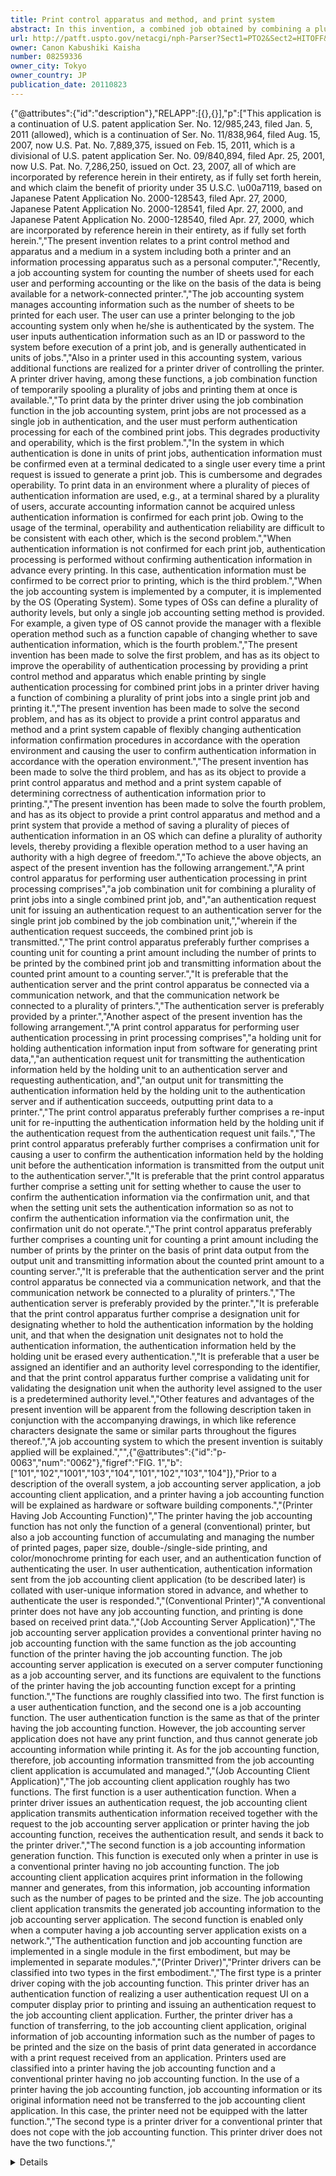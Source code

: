 ```yaml
---
title: Print control apparatus and method, and print system
abstract: In this invention, a combined job obtained by combining a plurality of jobs is authenticated as a single job. According to the arrangement of this invention, when print jobs are to be spooled, these jobs are transferred from a dispatcher to a spooler where the jobs are combined. Upon reception of a print instruction, the print job is read out from a spool file, transferred from a despooler to a graphic engine again, and transferred from the dispatcher to a printer driver. At this time, the printer driver issues an authentication request in printing to a job accounting client. Thus, only one authentication request suffices for one combined job.
url: http://patft.uspto.gov/netacgi/nph-Parser?Sect1=PTO2&Sect2=HITOFF&p=1&u=%2Fnetahtml%2FPTO%2Fsearch-adv.htm&r=1&f=G&l=50&d=PALL&S1=08259336&OS=08259336&RS=08259336
owner: Canon Kabushiki Kaisha
number: 08259336
owner_city: Tokyo
owner_country: JP
publication_date: 20110823
---
```


{"@attributes":{"id":"description"},"RELAPP":[{},{}],"p":["This application is a continuation of U.S. patent application Ser. No. 12\/985,243, filed Jan. 5, 2011 (allowed), which is a continuation of Ser. No. 11\/838,964, filed Aug. 15, 2007, now U.S. Pat. No. 7,889,375, issued on Feb. 15, 2011, which is a divisional of U.S. patent application Ser. No. 09\/840,894, filed Apr. 25, 2001, now U.S. Pat. No. 7,286,250, issued on Oct. 23, 2007, all of which are incorporated by reference herein in their entirety, as if fully set forth herein, and which claim the benefit of priority under 35 U.S.C. \u00a7119, based on Japanese Patent Application No. 2000-128543, filed Apr. 27, 2000, Japanese Patent Application No. 2000-128541, filed Apr. 27, 2000, and Japanese Patent Application No. 2000-128540, filed Apr. 27, 2000, which are incorporated by reference herein in their entirety, as if fully set forth herein.","The present invention relates to a print control method and apparatus and a medium in a system including both a printer and an information processing apparatus such as a personal computer.","Recently, a job accounting system for counting the number of sheets used for each user and performing accounting or the like on the basis of the data is being available for a network-connected printer.","The job accounting system manages accounting information such as the number of sheets to be printed for each user. The user can use a printer belonging to the job accounting system only when he\/she is authenticated by the system. The user inputs authentication information such as an ID or password to the system before execution of a print job, and is generally authenticated in units of jobs.","Also in a printer used in this accounting system, various additional functions are realized for a printer driver of controlling the printer. A printer driver having, among these functions, a job combination function of temporarily spooling a plurality of jobs and printing them at once is available.","To print data by the printer driver using the job combination function in the job accounting system, print jobs are not processed as a single job in authentication, and the user must perform authentication processing for each of the combined print jobs. This degrades productivity and operability, which is the first problem.","In the system in which authentication is done in units of print jobs, authentication information must be confirmed even at a terminal dedicated to a single user every time a print request is issued to generate a print job. This is cumbersome and degrades operability. To print data in an environment where a plurality of pieces of authentication information are used, e.g., at a terminal shared by a plurality of users, accurate accounting information cannot be acquired unless authentication information is confirmed for each print job. Owing to the usage of the terminal, operability and authentication reliability are difficult to be consistent with each other, which is the second problem.","When authentication information is not confirmed for each print job, authentication processing is performed without confirming authentication information in advance every printing. In this case, authentication information must be confirmed to be correct prior to printing, which is the third problem.","When the job accounting system is implemented by a computer, it is implemented by the OS (Operating System). Some types of OSs can define a plurality of authority levels, but only a single job accounting setting method is provided. For example, a given type of OS cannot provide the manager with a flexible operation method such as a function capable of changing whether to save authentication information, which is the fourth problem.","The present invention has been made to solve the first problem, and has as its object to improve the operability of authentication processing by providing a print control method and apparatus which enable printing by single authentication processing for combined print jobs in a printer driver having a function of combining a plurality of print jobs into a single print job and printing it.","The present invention has been made to solve the second problem, and has as its object to provide a print control apparatus and method and a print system capable of flexibly changing authentication information confirmation procedures in accordance with the operation environment and causing the user to confirm authentication information in accordance with the operation environment.","The present invention has been made to solve the third problem, and has as its object to provide a print control apparatus and method and a print system capable of determining correctness of authentication information prior to printing.","The present invention has been made to solve the fourth problem, and has as its object to provide a print control apparatus and method and a print system that provide a method of saving a plurality of pieces of authentication information in an OS which can define a plurality of authority levels, thereby providing a flexible operation method to a user having an authority with a high degree of freedom.","To achieve the above objects, an aspect of the present invention has the following arrangement.","A print control apparatus for performing user authentication processing in print processing comprises","a job combination unit for combining a plurality of print jobs into a single combined print job, and","an authentication request unit for issuing an authentication request to an authentication server for the single print job combined by the job combination unit,","wherein if the authentication request succeeds, the combined print job is transmitted.","The print control apparatus preferably further comprises a counting unit for counting a print amount including the number of prints to be printed by the combined print job and transmitting information about the counted print amount to a counting server.","It is preferable that the authentication server and the print control apparatus be connected via a communication network, and that the communication network be connected to a plurality of printers.","The authentication server is preferably provided by a printer.","Another aspect of the present invention has the following arrangement.","A print control apparatus for performing user authentication processing in print processing comprises","a holding unit for holding authentication information input from software for generating print data,","an authentication request unit for transmitting the authentication information held by the holding unit to an authentication server and requesting authentication, and","an output unit for transmitting the authentication information held by the holding unit to the authentication server and if authentication succeeds, outputting print data to a printer.","The print control apparatus preferably further comprises a re-input unit for re-inputting the authentication information held by the holding unit if the authentication request from the authentication request unit fails.","The print control apparatus preferably further comprises a confirmation unit for causing a user to confirm the authentication information held by the holding unit before the authentication information is transmitted from the output unit to the authentication server.","It is preferable that the print control apparatus further comprise a setting unit for setting whether to cause the user to confirm the authentication information via the confirmation unit, and that when the setting unit sets the authentication information so as not to confirm the authentication information via the confirmation unit, the confirmation unit do not operate.","The print control apparatus preferably further comprises a counting unit for counting a print amount including the number of prints by the printer on the basis of print data output from the output unit and transmitting information about the counted print amount to a counting server.","It is preferable that the authentication server and the print control apparatus be connected via a communication network, and that the communication network be connected to a plurality of printers.","The authentication server is preferably provided by the printer.","It is preferable that the print control apparatus further comprise a designation unit for designating whether to hold the authentication information by the holding unit, and that when the designation unit designates not to hold the authentication information, the authentication information held by the holding unit be erased every authentication.","It is preferable that a user be assigned an identifier and an authority level corresponding to the identifier, and that the print control apparatus further comprise a validating unit for validating the designation unit when the authority level assigned to the user is a predetermined authority level.","Other features and advantages of the present invention will be apparent from the following description taken in conjunction with the accompanying drawings, in which like reference characters designate the same or similar parts throughout the figures thereof.","A job accounting system to which the present invention is suitably applied will be explained.","<General Description of Building Components of Job Accounting System>",{"@attributes":{"id":"p-0063","num":"0062"},"figref":"FIG. 1","b":["101","102","1001","103","104","101","102","103","104"]},"Prior to a description of the overall system, a job accounting server application, a job accounting client application, and a printer having a job accounting function will be explained as hardware or software building components.","(Printer Having Job Accounting Function)","The printer having the job accounting function has not only the function of a general (conventional) printer, but also a job accounting function of accumulating and managing the number of printed pages, paper size, double-\/single-side printing, and color\/monochrome printing for each user, and an authentication function of authenticating the user. In user authentication, authentication information sent from the job accounting client application (to be described later) is collated with user-unique information stored in advance, and whether to authenticate the user is responded.","(Conventional Printer)","A conventional printer does not have any job accounting function, and printing is done based on received print data.","(Job Accounting Server Application)","The job accounting server application provides a conventional printer having no job accounting function with the same function as the job accounting function of the printer having the job accounting function. The job accounting server application is executed on a server computer functioning as a job accounting server, and its functions are equivalent to the functions of the printer having the job accounting function except for a printing function.","The functions are roughly classified into two. The first function is a user authentication function, and the second one is a job accounting function. The user authentication function is the same as that of the printer having the job accounting function. However, the job accounting server application does not have any print function, and thus cannot generate job accounting information while printing it. As for the job accounting function, therefore, job accounting information transmitted from the job accounting client application is accumulated and managed.","(Job Accounting Client Application)","The job accounting client application roughly has two functions. The first function is a user authentication function. When a printer driver issues an authentication request, the job accounting client application transmits authentication information received together with the request to the job accounting server application or printer having the job accounting function, receives the authentication result, and sends it back to the printer driver.","The second function is a job accounting information generation function. This function is executed only when a printer in use is a conventional printer having no job accounting function. The job accounting client application acquires print information in the following manner and generates, from this information, job accounting information such as the number of pages to be printed and the size. The job accounting client application transmits the generated job accounting information to the job accounting server application. The second function is enabled only when a computer having a job accounting server application exists on a network.","The authentication function and job accounting function are implemented in a single module in the first embodiment, but may be implemented in separate modules.","(Printer Driver)","Printer drivers can be classified into two types in the first embodiment.","The first type is a printer driver coping with the job accounting function. This printer driver has an authentication function of realizing a user authentication request UI on a computer display prior to printing and issuing an authentication request to the job accounting client application. Further, the printer driver has a function of transferring, to the job accounting client application, original information of job accounting information such as the number of pages to be printed and the size on the basis of print data generated in accordance with a print request received from an application. Printers used are classified into a printer having the job accounting function and a conventional printer having no job accounting function. In the use of a printer having the job accounting function, job accounting information or its original information need not be transferred to the job accounting client application. In this case, the printer need not be equipped with the latter function.","The second type is a printer driver for a conventional printer that does not cope with the job accounting function. This printer driver does not have the two functions.","<Details of Job Accounting System>","The operations of respective units in the arrangement of  will be described. Especially, the operation of a job accounting client application will be explained with reference to the flow chart of .","A job accounting server application  exists in the computer  connected to a print network. OSs (Operating Systems) run on the server computer  and the client computers  and . OSs running on the client computers  and  will be called OS and OS.","In the client computer , an application invokes an API (Application Programming Interface) from a GDI (Graphic Device Interface: system in the OS that performs graphic drawing) of the OS.","The job accounting client application monitors (hooks) the API (S in ). With this operation, the number of operations of invoking the API which designates page feed or sheet discharge is counted, and the number of discharged sheets and the number of pages for a job issued by the application are acquired. Note that information obtained by hooking the API is used when a printer driver does not have a function of sending print job information. This function is adopted when the printer driver supports the job accounting function, so that the job accounting client application checks whether the printer driver has the job accounting function (step S).","If the printer driver has the job accounting function, and the job accounting client application can be notified of print information, the information acquired by hooking is discarded (step S), and the job accounting server application  is notified of information acquired by the printer driver (step S). If the printer driver does not support the job accounting function, the information acquired by hooking the API is transmitted to the job accounting server application .","The GDI transfers print data generated based on a print request from the application to a spooler where the print data is accumulated. The spooler transmits the print data to the printer  while monitoring the state of the printer .","In the client computer , when an application invokes an API from a GDI and issues a print job, a printer driver converts the API invoked by the application into print data, and transfers the print data to a system spooler where the print data is accumulated. The system spooler monitors the state of the printer , and if the printer  is ready, transmits the print data to the printer .","A job accounting client application monitors the system spooler on the basis of the API notification from the printer driver , manages the print data and job accounting information in association with each other, and acquires information such as the number of discharged sheets and the number of pages for the print job. An information acquisition method will be described later. Similar to the job accounting client application , the job accounting client application notifies the job accounting server application  of the information acquired by hooking the API or the job accounting information acquired from the printer driver ","As described above, in the first embodiment, the job accounting server application  exists in the network-connected computer, and job accounting information acquired by the client computer  is accumulated and managed in the job accounting server application . The function of counting and managing pieces of print job information is realized by the printer  having the job accounting function when print data is transmitted to the printer  having the job accounting function. In user authentication, authentication itself is done by the printer , but a UI (User Interface) at that time is realized by the printer driver of the printer  having the job accounting function.","More specifically, when the user performs printing by using the printer , the application transfers data to the GDI, and then the printer driver of the printer  generates print data based on the data, similar to a conventional printer. The print data is temporarily accumulated in the system spooler and transmitted to the printer . The printer  executes printing on the basis of the received data, and generates, accumulates, and manages job accounting information for each user in accordance with the number of pages, the paper size, the type of printing such as double-side printing or color printing.","The system shown in  employs both the printer  having the job accounting function and the conventional printer  having no job accounting function. In this system, even when the client computer prints data by using the printer  having the job accounting function, the job accounting client application hooks an API invocation from the application, or the printer driver provides data, thus acquiring job accounting information such as the number of discharged sheets or the number of pages for the print job. The job accounting information is transmitted to the job accounting server application which can centralize the job accounting information. In this case, the printer  may manage the job accounting information. In other words, a plurality of job accounting systems may exist on a network.","<Computer Arrangement>","The hardware arrangements of the client computers  and  and the server computer  in  will be briefly described with reference to .","In , a computer  comprises a CPU  for processing a document containing graphics, images, characters, tables (including a spreadsheet), and the like on the basis of a document processing program or the like stored in the program ROM of a ROM . The CPU  integrally controls devices connected to a system bus . Also, the CPU  implements the above-described functions by executing an OS including an application and GDI, and programs such as a printer driver program, system spooler and job accounting client application including the procedures of flow charts (to be described later).","A RAM  functions as, e.g., the main memory and work area of the CPU . A keyboard controller (KBC)  controls a key input from a keyboard  or a pointing device (not shown). A CRT controller (CRTC)  controls display of a CRT display . A disk controller (DKC)  controls access to an external memory  such as a hard disk (HD) or floppy disk (FD) for storing a boot program, various applications, font data, user files, edit files, and the like. A LAN interface (LAN I\/F)  is connected to a local area network and executes communication control processing with devices on the network, such as the printer , printer , and another computer. The CPU  executes, e.g., rasterizing processing of an outline font to a display information RAM set on the RAM , and enables WYSIWYG (What You See Is What You Get: function of making display contents coincide with print contents) on the CRT . Further, the CPU  opens various registered windows on the basis of commands designated with a mouse cursor (not shown) on the CRT display , and executes various data processes.","In , all the printers are network printers, and the computer is connected to the printers via the LAN interface . The present invention can also be applied to an arrangement in which the computer has an interface such as a parallel interface or USB and is connected to a local printer.","<Flow of Job Accounting Processing>",{"@attributes":{"id":"p-0098","num":"0097"},"figref":["FIG. 2","FIG. 1","FIG. 2"],"b":["104","200","101","102","104","100"]},"An application , GDI (graphic engine) , printer driver , and system spooler  are program modules which exist as files saved in, e.g., the external memory  on the host computer, and when being to be executed, are loaded to the internal memory  of the host computer by an OS or a module using these modules.","The GDI (graphic engine)  loads the printer driver  prepared for each printing apparatus to the internal memory of the computer, and sets an output from the application  to the printer driver . The GDI (graphic engine)  converts print data received from the application  into a printer driver readable format, and outputs the converted data to the printer driver .","The printer driver  issues an authentication request to a job accounting client application  at the start of printing. The job accounting client application  inquires authentication of the printer  having the job accounting function, acquires the result, and notifies the printer driver  of the result. If authentication succeeds, the printer driver  converts the drawing data received from the GDI (graphic engine)  into a printer recognizable control command, e.g., PDL (Page Description Language). The converted printer control command is output as print data by the OS via the system spooler . When the print data is transmitted to the printer  having the job accounting function, authentication information (to be described later) is added and transmitted in the print data. As will be described later, the authentication request destination may be the job accounting server application.",{"@attributes":{"id":"p-0102","num":"0101"},"figref":["FIGS. 4 and 5","FIG. 4","FIG. 5"],"b":["203","205","203","205","205","101","102","204","101","102"],"i":["e","e","d","d"]},"In , job information  includes information for identifying whether to transmit the job to a printer having the job accounting function or to a printer having no job accounting function, and authentication information such as a user ID or password (to be described later). This also applies to .","A job identifier  includes an identifier for association with a print job when the job accounting client application  spools the print job in the spooler.","In , an API return value  includes an argument received from the job accounting client application  when the printer driver notifies the job accounting client application  of information in  by using an API at the start of printing.","A total sheet count  includes the total number of discharged sheets for the job. Job accounting representing accounting or the like can be realized based on this information.","Block information  includes information representing a block divided for sheets having common items when any of items of detailed information  changes within one print job by designating the paper size, paper type, or N-up printing (function of printing N pages for each sheet). If these items do not change within one job, one job is set as one block.","The detailed information  includes, for each block, pieces of detailed information such as double-\/single-side printing, paper type, paper size, color information, the number of pages per sheet, the number of copies, and the total number of sheets per block.","The pieces of information can provide a more detailed job accounting function.","As described above, pieces of job accounting information shown in  are transferred from the printer driver to the job accounting client application , but are not used in the printer  having the job accounting function.","<User Interface of Job Accounting>","A processing flow in the job accounting system by the printer driver  will be explained with reference to  and subsequent drawings. In this case, the printer driver  copes with the job accounting function, i.e., is for the printer  having the job accounting function. However, the printer itself may be the conventional printer  as far as the printer driver copes with the job accounting function.",{"@attributes":{"id":"p-0113","num":"0112"},"figref":"FIG. 6","b":"203"},"If a check box  in  is checked, the printer driver  operates as part of the job accounting system. If the check box  is not checked, the printer driver  transmits only print data regardless of the job accounting system.","A left icon  is displayed in synchronism with the check box . This icon is displayed for all the sheets (various windows displayed as GUIs) of the printer driver, and designed to allow the user to grasp the job accounting setting status at a glance.","A check box  is displayed when a user who has a manager authority permitted to set the computer environment and the like sets the printer in an OS which permits each log-in user to have a different authority. Depending on the check ON\/OFF state of this check box, whether password information necessary for job accounting can be held is determined for a user who uses this printer driver.","More specifically, dialogs displayed upon clicking an authentication information input button  are different between the check ON and OFF states of the check box . If the check box  is checked, the dialog in  is displayed. In this case, the user can input an ID  for specifying a department or user as authentication information, and a password  for the ID .","If the check box  is not checked, the dialog in  is displayed. That is, the user can input only the ID  for specifying a department or user as authentication information.","In this manner, the OS capable of setting a different authority for each user can provide security management variations by the manager.","A button  on the authentication information input window in  is used to inquire whether the input ID  and password  are correct as pieces of job accounting information. The user can click the button  when the ID  and password  are input. If the user clicks the button , the printer driver  requests authentication information collation of the job accounting client application . The job accounting client application  transmits the authentication information to the job accounting server application  or the printer  having the job accounting function, and requests authentication. Authentication is performed by the job accounting server application  and\/or the printer  having the accounting function in accordance with the following three cases.","(Case 1) When the job accounting server application  exists in the system, authentication information is transmitted to the job accounting server application  to request authentication.","(Case 2) When the printer driver  is a printer driver for the printer  having the job accounting function, authentication information is transmitted to the printer  to request authentication.","(Case 3) When the printer driver  is a printer driver for the printer  having the job accounting function and the job accounting server application  exists in the system, i.e., when two job accounting systems exist in one print system, authentication information is transmitted to the printer  to request authentication, and at the same time authentication information is transmitted to the job accounting server application  to request authentication.","Alternatively, authentication information input in accordance with a setting (to be described later) may be saved (cached), and the saved authentication information may be transmitted to request authentication. Saving authentication information can shorten the authentication information inquiry time.","If the authentication information is determined to be correct by the inquiry, the message shown in  is displayed. If the authentication information is determined to be incorrect, the message shown in  is displayed.","A check box  is a button for enabling selecting whether to confirm authentication information in printing. When the check box  is checked, a dialog  shown in  is displayed immediately before the application issues a print instruction, printing by the printer driver  starts, and print data is transmitted. When the check box  is not checked, printing is done by using the saved authentication information without displaying the dialog .","Even if the check box  is not checked and no authentication information is saved, the dialog  is displayed without displaying the password , as shown in , in order to request input of authentication information.","In this way, input authentication information can be held by designating the check box , which can eliminate cumbersome input and can shorten the authentication time.","There can be provided a method capable of confirming in advance whether authentication information to be saved is correct by clicking the button  and saving correct authentication information for the user.","As a supplemental explanation, when it is set in the check box  not to hold password information necessary for job accounting, the password  is not held, the check box  need not be displayed, and the dialog  is always displayed.","In the first embodiment, authentication information to which saving\/non-saving can be designated is limited to the password, and the ID is unconditionally saved. However, whether to save both the password and ID may be designated.","By checking the check box  in , the dialog  is displayed for each print job, the user can edit authentication information, and printing using a different ID for each printing can be realized. For example, when the printer driver  is used in an environment where printing is done using a plurality of IDs, authentication can be reliably performed for each ID by causing the user to confirm authentication information at the start of a print job and to input authentication information again. When the printer driver  is used in an environment where only single authentication information is used, the operation steps can be decreased by eliminating confirmation of authentication information at the start of printing.","The check box  enables setting whether to confirm authentication information in printing, which decreases the operation steps in job accounting. Authentication information can be easily changed for each print job, which improves convenience.","When the dialog  is displayed at the start of printing, the user clicks an OK button  to transmit authentication information immediately before transmission of print data. If the authentication information is correct, printing is determined to be enabled, and the print data is transmitted. If the authentication is incorrect, the message in  is displayed, and the user clicks an OK button  to display the dialog . The user inputs authentication information again and clicks the OK button  to transmit the authentication information.","In transmitting saved authentication information, the dialog  is not displayed. If the authentication information is incorrect, the message in  is displayed, and the user clicks an OK button  to display the dialog . The user inputs authentication information again and clicks the OK button  to transmit the authentication information. The user can stop printing by clicking a cancel button . In this case, the printer driver application is notified of the printing failure from the printer driver , and does not transmit subsequent print data.","<Printer Setting Processing Procedures>",{"@attributes":{"id":"p-0137","num":"0136"},"figref":["FIG. 17","FIG. 6"]},"In step S, the printer driver displays the UI window of  on a display monitor, e.g., the CRT  in . In step S, the printer driver determines whether the operating user is a manager user permitted to set the print environment. If NO in step S, the check box  (setting for saving authentication information) is erased or grayed out in step S so as to prevent input of any information to this check box. If YES in step S, the check box  is kept displayed.","After the UI window is displayed, the printer driver waits for a user input in step S. Upon reception of an input, the printer driver checks the contents in step S. If the input is \u201cOK\u201d, the printer driver saves print settings input in step S, and ends the processing. In this case, save of authentication information is set. If, therefore, authentication information has been input, it is also saved. If the input is \u201ccancel\u201d, the printer driver discards the input print settings and ends the processing.","Assume that the clicked button is the \u201cverify\u201d button  on the window of  which is opened upon clicking the setting button  of the printer setting window. Similar to step S in  (to be described later), the printer driver transfers the input authentication information to the job accounting client application to request authentication. If receiving the authentication result from the job accounting client application, the printer driver checks the result. If authentication succeeds, the window of  is displayed; otherwise, the window of  is displayed. The printer driver notifies the user whether the authentication information is correctly set.","For another input, the printer driver updates the display window in accordance with the input and waits for an input in step S.","In this way, only the manager can change the setting for saving authentication information, and can confirm the authentication information prior to printing.","<Job Accounting Processing Procedures by Printer Driver>",{"@attributes":{"id":"p-0144","num":"0143"},"figref":"FIG. 14","b":"203"},"In step S, the printer driver  receives a print instruction from the application .","In step S, the printer driver  determines whether job accounting (check button  in ) is ON. If YES in step S, the printer driver  advances to step S; if NO, to step S.","In step S, the printer driver  determines based on the check button  whether to display the authentication information confirmation dialog of  in printing. If YES in step S, the printer driver  shifts to step S; if NO, to step S.","In step S, the printer driver  determines whether authentication information has been held. If YES in step S, the printer driver  shifts to step S; if NO, to step S. For example, in step S, the printer driver  checks the check button  in , and if the check button  is ON, determines that authentication information has been held. Alternatively, the printer driver  may check the authentication information storage area, and if data other than specific data such as null data is stored, may determine that authentication information has been held.","In step S, confirmation of authentication information at the start of printing has been set, or no authentication information is saved. Thus, the printer driver  displays the authentication information confirmation dialog  and waits for a user input.","If the user event input is a print execution request (OK button  is clicked) in step S, the printer driver  advances to step S; if NO, to step S.","In step S, the printer driver  executes user authentication on the basis of the input authentication information and starts printing. At this time, when save of authentication information has been set, the printer driver  saves the information in a predetermined area of a nonvolatile medium.","In step S, the printer driver  executes authentication processing. More specifically, the printer driver  notifies the job accounting client application  of the information shown in . The job accounting client application  transmits the acquired information to the job accounting server application  or the printer  having the job accounting function, and obtains the authentication result.","The printer driver receives the authentication result from the job accounting client application. If authentication succeeds, the printer driver advances to step S; if NO in step S, to step S.","In step S, the printer driver displays an authentication failure message, waits for a user input, and returns to step S when the OK button  is clicked.","In step S, the printer driver  determines whether a user event input is a print stop request (cancel button  is clicked). If YES in step S, the printer driver  shifts to step S; if NO, waits for the next event.","In step S, the printer driver  notifies the application of the stop of printing.","In step S, data transmission to the system spooler starts. After the end of transmission, the printer driver  determines in step S whether job accounting is ON. If YES in step S, the printer driver  notifies the job accounting client application  of the job accounting information shown in  at the end of printing in step S. The job accounting server application  receives the job accounting information from the job accounting client application  and performs job accounting based on the received information. Note that when no job accounting server application exists in the network system, this information need not be transmitted.","The printer  having the job accounting function counts a numeric value, such as the number of prints for each paper size, serving as the origin of job accounting information in the printer along with print processing.","If YES in step S, the printer driver  reads out saved authentication information from the cache area to the authentication information area of the RAM in step S, and advances to step S to execute authentication processing by using the authentication information.",{"@attributes":{"id":"p-0160","num":"0159"},"figref":"FIG. 15","b":"1411"},"The printer driver receives graphic data (data of an image or document to be printed) transferred from the graphic engine in step S, and determines in step S whether a new block need be generated. In this case, a new block is generated upon newly starting generation of print data or upon changing any of double-\/single-side printing, paper type, paper size, color information, the number of pages per sheet, and the number of copies that are included in the detailed information  in .","In step S, a new block is generated. If the newly generated block is at the start of a new print job, the printer driver  ensures in the memory an area starting from the printer name to block information  in , and writes the information determined at this time in the area.","In step S, the printer driver ensures an area used for detailed information of the new block in the format of , and writes the currently determined information such as double-\/single-side printing, paper type, paper size, color information, the number of pages per sheet, and the number of copies.","In step S, the printer driver generates, from the graphic data, e.g., a PDL command to be transmitted to the printer. The printer driver checks in step S whether the command generated in step S is a sheet discharge command, and if YES in step S, counts the number of sheets in the detailed information of the block in step S.","The printer driver determines in step S whether to end the print job, and if YES in step S, transmits the print data via the OS, and ends the processing.","In this manner, the printer driver generates detailed job accounting information while generating print data.","<Authentication Processing by Printer Having Job Accounting Function>",{"@attributes":{"id":"p-0168","num":"0167"},"figref":"FIG. 16","b":["104","100"]},"If authentication information is transmitted from the printer driver  to the job accounting client application  in step S, it is sent from the job accounting client application  to the printer  having the job accounting function. Then, the flow in  starts. In step S, the printer  collates the received authentication information with a database of correct authentication information stored in advance. The printer  determines the result in step S. If collation succeeds, the printer  sends an authentication success message to the job accounting client application  in step S; if NO in step S, sends an authentication failure message to the job accounting client application in step S. The job accounting system of the first embodiment implements the following characteristic functions.","(1) User authentication can be done prior to printing to prevent a situation in which authentication information is found to be incorrect when user authentication is done in printing.","(2) The manager user can set whether to save authentication information. Hence, the manager can change this setting in accordance with the usage of the printer and the situation of the overall network system connected to the printer. For example, the manager can strictly manage a color printer whose print cost is relatively high by inputting authentication information every time a user uses the printer, and can simplify the operation of a monochrome printer which is used with a relatively low cost at the highest frequency by saving authentication information. Further, the manager can cause a user to input authentication information every printing in order to accurately grasp account information of each department for a printer shared by a plurality of departments having different account management units.","(3) When save of authentication information is set, the saved authentication information is used, the user need not input authentication information, and the print time can be shortened.","(4) Setting of inputting authentication information every print job can be selected. At a terminal shared by a plurality of users, authentication information is input every print job regardless of whether authentication information has been saved. At a terminal dedicated to a single user, if authentication information has been saved, printing is executed by using the saved authentication information. This can realize efficient processing for a terminal dedicated to a single user and accurate account management for a terminal shared by a plurality of users.","(5) Accurate account management can be achieved because the printer driver can generate job accounting information in accordance with not only the number of sheets but also double-\/single-side printing, paper type, paper size, color information, and the number of pages per sheet.","That is, detailed counting processes coping with various print forms from applications can be performed by counting the number of sheets for each print setting. Further, accounting or the like can be accurately done based on detailed information.","In a print system according to the second embodiment, in addition to the print system comprised of the printer and host computer shown in , print data from an application may be temporarily spooled by intermediate code data, as shown in .",{"@attributes":{"id":"p-0177","num":"0176"},"figref":["FIG. 18","FIG. 2","FIG. 2","FIG. 18","FIG. 18"],"b":["202","203","303","201","203","202","201","302","303","303"]},"For these purposes, the system of  is extended to spool print data by intermediate code data, as shown in . Note that processing of print data is generally set from a window provided by the printer driver .","Basic processing in the extended system of  will be explained. A dispatcher  receives a print instruction from the graphic engine . If the print instruction received by the dispatcher  from the graphic engine  is one issued from the application  to the graphic engine , the dispatcher  loads the spooler  stored in an external memory  and transmits the print instruction to not the printer driver  but the spooler .","The spooler  converts the received print instruction into an intermediate code and outputs the code to the spool file . The spooler  acquires, from the printer driver , processing settings concerning print data set for the printer driver , and saves them in the spool file .","The spool file  is generated as a file in the external memory , but may be generated in an internal memory. The spooler  loads a spool file manager  stored in the external memory and notifies the spool file manager  of the generation status of the spool file . The spool file manager  determines whether printing is possible in accordance with the contents of the processing settings concerning the print data stored in the spool file .","If the spool file manager  determines that printing is possible by using the graphic engine , the spool file manager  loads a despooler  stored in the external memory and instructs the despooler  to execute print processing of the intermediate code described in the spool file .","The despooler  processes the intermediate code included in the spool file , in accordance with the contents of the processing settings included in the spool file , and outputs the processed code via the graphic engine  again.","If the print instruction received by the dispatcher  from the graphic engine  is one issued from the despooler  to the graphic engine , the dispatcher  sends the print instruction to not the spooler  but the printer driver .","The printer driver  generates a printer control command and transmits it to the system spooler .","<Spool Processing of Print Job>",{"@attributes":{"id":"p-0187","num":"0186"},"figref":"FIG. 18","b":["306","307"]},"To perform print preview, change of print settings, and combination of a plurality of jobs, \u201cEdit and Preview\u201d is designated on a pull-down menu serving as a means for performing \u201cDesignate Output Destination\u201d in the properties of the printer driver, as represented by a menu box  of .","The contents set by the properties of the printer driver are stored in a structure provided by an OS as a setting file (called DEVMODE in Windows OS). In this structure, for example, processing settings included in the spool file  contain a setting representing whether to store data in the spool file manager . When the spool file manager  reads the processing setting via the printer driver and finds that \u201cstore\u201d has been designated, a page drawing file and job setting file are generated and stored in the spool file , as described above. The window of the spool file manager is popped up, and a list of jobs spooled to the spool file  is displayed, as shown in .  shows an example in which four jobs are spooled. Jobs can be processed by clicking the menu bar or the menu icon immediately below the menu bar.","The menu bar and menu icon are the same in the numbers of operations. The types of operations are 11 operations: \u201cPrint\u201d while a job is selected, \u201cProof Print\u201d for performing printing while a spool file of an intermediate code is left, \u201cPrint Preview\u201d for allowing the user to see an output preview of a job considering print settings, \u201cDelete\u201d for deleting a spool file of an intermediate code, \u201cDuplicate\u201d for forming a copy of a spool file of an intermediate code, \u201cCombine\u201d for combining jobs of spool files of intermediate codes into one job, \u201cSeparate\u201d for separating a combined job into a plurality of original jobs, \u201cChange Print Settings\u201d for changing the print settings (layout setting, finishing setting, and the like) of a single or combined job, \u201cMove to-Top\u201d for changing the print order of a given job to the top, \u201cMove to-Previous\u201d for changing the print order of a given job to an immediately preceding job, \u201cMove to-Next\u201d for changing the print order of a given job to an immediately succeeding job, and \u201cMove to-Last\u201d for changing the print order of a given job to the last.","When preview of a single or combined job is designated on the window () of the spool file manager, the previewer  is loaded and instructed to perform preview processing for a job of an intermediate code described in the spool file .","The previewer  sequentially reads out page drawing files (PDF) of intermediate codes included in the spool file , processes the files in accordance with the contents of processing setting information included in a job setting file (SDF) stored in the spool file , and outputs a GDI function to the graphic engine . The graphic engine  outputs drawing data to the client area, and then the data can be output on the screen.","The graphic engine  can execute appropriate rendering in accordance with a designated output destination. From this, similar to the despooler , the previewer  can be implemented by processing an intermediate code included in the spool file  in accordance with the contents of processing settings included in the spool file  and outputting the processed data by using the graphic engine . The processing settings set by the printer driver are stored as a job setting file in the spool file , and data of a page drawing file is processed and output on the basis of the job setting file. The user can be provided with how to print actual drawing data, and with a print preview close to a printer output in accordance with a case wherein N-up printing (processing of reducing and laying out N logic pages into one physical page and printing the physical page) is designated, a case wherein double-side printing is designated, a case wherein booklet printing is designated, and a case wherein a stamp is designated. Note that the preview function of conventional application software such as document preparation software draws print data on the basis of the page settings of the application, the print settings of the printer driver are not reflected, and the user cannot recognize a preview of an actual printout.","By this preview processing, a large preview of print processing settings included in the spool file  are displayed on the screen by the previewer , as shown in . The previewer  is closed by a display stop instruction from the user, and the control shifts to the window () of the spool file manager.","If the user performs printing in accordance with the contents displayed by the previewer , he\/she issues a print request by designating \u201cPrint\u201d or \u201cProof Print\u201d on the spool file manager . In accordance with the print request, the despooler  processes a page drawing file on the basis of a job setting file to generate a GDI function, the GDI function is transmitted to the graphic engine , and a print instruction is sent to the printer driver  via the dispatcher  to execute printing, as described above.","In this manner, when spool is designated in \u201cEdit and Preview\u201d settings, generated print data is stored in the spooler in units of jobs. If a plurality of spooled print jobs are selected, and \u201cCombine\u201d is designated for the selected jobs, the spooler combines the selected print jobs into one job.","<Job Accounting Processing of Spooled Print Job>","Processing after print data is spooled when job accounting is done in the spool system will be described with reference to .","In step S, the spool file manager  receives an event input.","If the event is a print instruction in step S, the spool file manager  advances to step S; if NO, to step S.","In step S, the spool file manager  activates the despooler  and issues a print instruction. In this case, the despooler  functions as the application in . Authentication information is inquired in printing when a print request is issued to the printer driver  via the dispatcher  again. The subsequent processing is the same as in step S and subsequent steps in .","If the event is a job combination request in step S, the spool file manager  advances to step S; if NO, to step S.","In step S, the spool file manager  processes a plurality of selected jobs as a combined job. More specifically, the single despooler  issues a print request (processing in step S) for the spool file  of these jobs at once.","Print data from the application is transferred to the spooler  via the dispatcher . At this time, no data is transmitted to the printer driver .","Even when a plurality of jobs are combined and printed, as shown in , authentication is requested for not each job before combination but one combined job.","The processing method of the spool system when the cancel button  is clicked on the authentication information input window shown in , similar to the operation described in the first embodiment, will be explained with reference to . The processing procedures are almost the same as those in , and  shows only different procedures from those in .","More specifically, processing in step S and subsequent steps in  are different. In step S, a print stop instruction in step S is sent to not the application but the despooler .","In step S, the despooler  notifies the spool file manager  of the stop of printing, and is unloaded from the internal memory.","In step S, the spool file manager  deletes the spool file  generated by the spooler , and is unloaded from the internal memory. As a result, job accounting is performed without holding any spool file in the external memory even when the spool system is added to the job accounting system.","With these procedures, the job accounting system of the second embodiment implements the following characteristic function in addition to functions (1) to (5) implemented by the system of the first embodiment.","(6) As for a print job obtained by combining a plurality of print jobs by combination operation, authentication processing is performed once for the combined job as a single print job. This can realize simple user operation and fast printing.","The present invention may be applied to a system constituted by a plurality of devices (host computer, interface device, reader, printer, and the like) or an apparatus comprising a single device (copying machine, printer, facsimile apparatus, or the like).","The object of the present invention is also achieved when the computer (or the CPU or MPU) of a system or apparatus reads out and executes program codes stored in a storage medium which stores software program codes for realizing the functions of the above-described embodiments, i.e., the procedures in  or .","In this case, the program codes read out from the storage medium realize the functions of the above-described embodiments, and the storage medium which stores the program codes constitutes the present invention.","As a storage medium for supplying the program codes, a floppy disk, hard disk, optical disk, magnetooptical disk, CD-ROM, CD-R, magnetic tape, nonvolatile memory card, ROM, or the like can be used.","The functions of the above-described embodiments are realized not only when the computer executes the readout program codes, but also when the OS (Operating System) running on the computer performs part or all of actual processing on the basis of the instructions of the program codes.","The functions of the above-described embodiments are also realized when the program codes read out from the storage medium are written in the memory of a function expansion board inserted into the computer or the memory of a function expansion unit connected to the computer, and the CPU of the function expansion board or function expansion unit performs part or all of actual processing on the basis of the instructions of the program codes.","As has been described above, the present invention can perform detailed counting processes coping with various print forms from applications, and can accurately perform accounting or the like based on detailed information.","As many apparently widely different embodiments of the present invention can be made without departing from the spirit and scope thereof, it is to be understood that the invention is not limited to the specific embodiments thereof except as defined in the appended claims."],"BRFSUM":[{},{}],"heading":["FIELD OF THE INVENTION","BACKGROUND OF THE INVENTION","SUMMARY OF THE INVENTION","DETAILED DESCRIPTION OF THE PREFERRED EMBODIMENTS","First Embodiment","Second Embodiment"],"brief-description-of-drawings":[{},{}],"description-of-drawings":{"heading":"BRIEF DESCRIPTION OF THE DRAWINGS","p":["The accompanying drawings, which are incorporated in and constitute a part of the specification, illustrate embodiments of the invention and, together with the description, serve to explain the principles of the invention.",{"@attributes":{"id":"p-0038","num":"0037"},"figref":"FIG. 1"},{"@attributes":{"id":"p-0039","num":"0038"},"figref":"FIG. 2"},{"@attributes":{"id":"p-0040","num":"0039"},"figref":"FIG. 3"},{"@attributes":{"id":"p-0041","num":"0040"},"figref":"FIG. 4"},{"@attributes":{"id":"p-0042","num":"0041"},"figref":"FIG. 5"},{"@attributes":{"id":"p-0043","num":"0042"},"figref":"FIG. 6"},{"@attributes":{"id":"p-0044","num":"0043"},"figref":"FIG. 7","b":["604","603"]},{"@attributes":{"id":"p-0045","num":"0044"},"figref":"FIG. 8","b":["604","603"]},{"@attributes":{"id":"p-0046","num":"0045"},"figref":"FIG. 9"},{"@attributes":{"id":"p-0047","num":"0046"},"figref":"FIG. 10"},{"@attributes":{"id":"p-0048","num":"0047"},"figref":"FIG. 11"},{"@attributes":{"id":"p-0049","num":"0048"},"figref":"FIG. 12"},{"@attributes":{"id":"p-0050","num":"0049"},"figref":"FIG. 13"},{"@attributes":{"id":"p-0051","num":"0050"},"figref":"FIG. 14"},{"@attributes":{"id":"p-0052","num":"0051"},"figref":"FIG. 15"},{"@attributes":{"id":"p-0053","num":"0052"},"figref":"FIG. 16"},{"@attributes":{"id":"p-0054","num":"0053"},"figref":"FIG. 17"},{"@attributes":{"id":"p-0055","num":"0054"},"figref":"FIG. 18"},{"@attributes":{"id":"p-0056","num":"0055"},"figref":"FIG. 19"},{"@attributes":{"id":"p-0057","num":"0056"},"figref":"FIG. 20"},{"@attributes":{"id":"p-0058","num":"0057"},"figref":"FIG. 21"},{"@attributes":{"id":"p-0059","num":"0058"},"figref":"FIG. 22"},{"@attributes":{"id":"p-0060","num":"0059"},"figref":"FIG. 23"}]},"DETDESC":[{},{}]}
